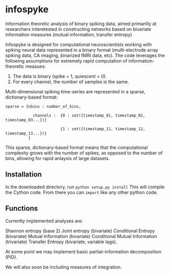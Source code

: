 # infospyke
Information theoretic analysis of binary spiking data, aimed primarilly at researchers interetested in constructing networks based on bivariate information measures (mutual information, transfer entropy) 

Infospyke is designed for computational neuroscientists working with spiking neural data represented in a binary format (multi-electrode array spiking data, CA imaging, binarized fMRI data, etc). 
The code leverages the following assumptions for extremely rapid computation of information-theoretic measues:
1) The data is binary (spike = 1, quiescent = 0). 
2) For every channel, the number of samples is the same. 

Multi-dimensional spiking time-series are represented in a sparse, dictionary-based format:

```
sparse = {nbins : number_of_bins,

            channels :  {0 : set({timestamp_01, timestamp_02, timestamp_03...})}
            
                        {1 : set({timestamp_11, timestamp_12, timestamp_13...})}
          }
```
 
This sparse, dictionary-based format means that the computational complexity grows with the number of spikes, as opposed to the number of bins, allowing for rapid anlaysis of large datasets. 

## Installation
In the downloaded directory, run ``python setup.py install``
This will compile the Cython code. 
From there you can ``import`` like any other python code. 

## Functions

Currently implemented analyses are:

Shannon entropy (base 2)
Joint entropy (bivariate)
Conditional Entropy (bivariate)
Mutual Information (bivariate)
Conditional Mutual Information (trivariate)
Transfer Entropy (bivariate, variable lags). 

At some point we may implement basic partial-information decomposition (PID). 

We will also soon be including measures of integration. 

